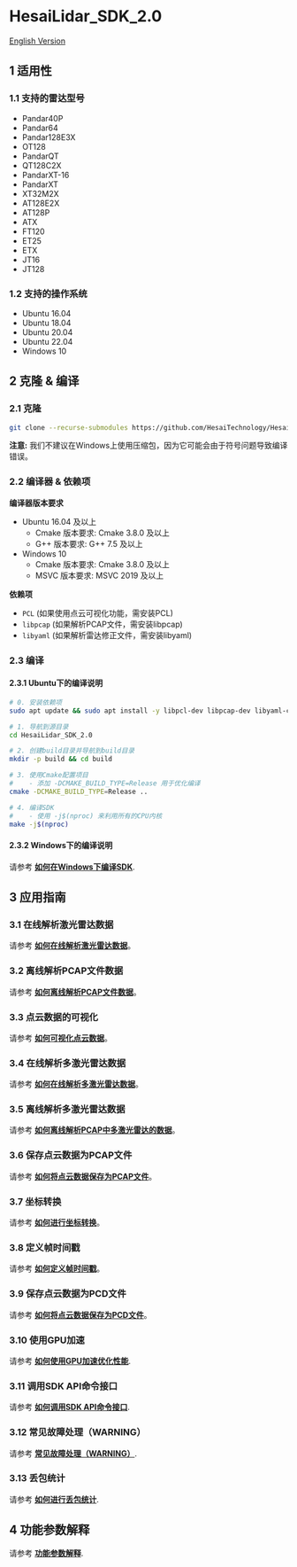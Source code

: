 # HesaiLidar_SDK_2.0

[English Version](<README.md>)

## 1 适用性

### 1.1 支持的雷达型号
- Pandar40P
- Pandar64
- Pandar128E3X
- OT128
- PandarQT
- QT128C2X
- PandarXT-16
- PandarXT
- XT32M2X
- AT128E2X
- AT128P
- ATX
- FT120
- ET25
- ETX
- JT16
- JT128

### 1.2 支持的操作系统
- Ubuntu 16.04
- Ubuntu 18.04
- Ubuntu 20.04
- Ubuntu 22.04
- Windows 10

## 2 克隆 & 编译

### 2.1 克隆
```bash
git clone --recurse-submodules https://github.com/HesaiTechnology/HesaiLidar_SDK_2.0.git
```
**注意:** 我们不建议在Windows上使用压缩包，因为它可能会由于符号问题导致编译错误。

### 2.2 编译器 & 依赖项 
**编译器版本要求**
- Ubuntu 16.04 及以上
	- Cmake 版本要求: Cmake 3.8.0 及以上
	- G++ 版本要求: G++ 7.5 及以上
- Windows 10
	- Cmake 版本要求: Cmake 3.8.0 及以上
	- MSVC 版本要求: MSVC 2019 及以上

**依赖项**
- `PCL` (如果使用点云可视化功能，需安装PCL)
- `libpcap` (如果解析PCAP文件，需安装libpcap)
- `libyaml` (如果解析雷达修正文件，需安装libyaml)

### 2.3 编译

#### 2.3.1 Ubuntu下的编译说明
```bash
# 0. 安装依赖项
sudo apt update && sudo apt install -y libpcl-dev libpcap-dev libyaml-cpp-dev

# 1. 导航到源目录
cd HesaiLidar_SDK_2.0

# 2. 创建build目录并导航到build目录
mkdir -p build && cd build

# 3. 使用Cmake配置项目
#    - 添加 -DCMAKE_BUILD_TYPE=Release 用于优化编译
cmake -DCMAKE_BUILD_TYPE=Release ..

# 4. 编译SDK
#    - 使用 -j$(nproc) 来利用所有的CPU内核
make -j$(nproc)
```

#### 2.3.2 Windows下的编译说明
请参考 **[如何在Windows下编译SDK](docs\compile_on_windows_CN.md)**.

## 3 应用指南

### 3.1 在线解析激光雷达数据
 请参考 **[如何在线解析激光雷达数据](docs\parsing_lidar_data_online_CN.md)**。

### 3.2 离线解析PCAP文件数据
请参考 **[如何离线解析PCAP文件数据](docs\parsing_pcap_file_data_offline_CN.md)**。

### 3.3 点云数据的可视化
请参考 **[如何可视化点云数据](docs\visualization_of_point_cloud_data_CN.md)**。

### 3.4 在线解析多激光雷达数据
请参考 **[如何在线解析多激光雷达数据](docs\parsing_multi_lidar_data_online_CN.md)**。

### 3.5 离线解析多激光雷达数据
请参考 **[如何离线解析PCAP中多激光雷达的数据](docs\parsing_multi_lidar_data_offline_CN.md)**。

### 3.6 保存点云数据为PCAP文件
请参考 **[如何将点云数据保存为PCAP文件](docs\save_point_cloud_data_as_a_pcap_file_CN.md)**。

### 3.7 坐标转换
请参考 **[如何进行坐标转换](docs\coordinate_transformation_CN.md)**。

### 3.8 定义帧时间戳
请参考 **[如何定义帧时间戳](docs\define_frame_timestamp_CN.md)**。

### 3.9 保存点云数据为PCD文件
请参考 **[如何将点云数据保存为PCD文件](docs\save_point_cloud_data_as_a_pcd_file_CN.md)**。

### 3.10 使用GPU加速
请参考 **[如何使用GPU加速优化性能](docs\use_gpu_acceleration_CN.md)**.

### 3.11 调用SDK API命令接口
请参考 **[如何调用SDK API命令接口](docs\invoke_sdk_api_command_interface_CN.md)**.

### 3.12 常见故障处理（WARNING）
请参考 **[常见故障处理（WARNING）](docs\common_troubleshooting_CN.md)**.

### 3.13 丢包统计
请参考 **[如何进行丢包统计](docs\packet_loss_analysis_CN.md)**.

## 4 功能参数解释
请参考 **[功能参数解释](docs\parameter_introduction_CN.md)**.